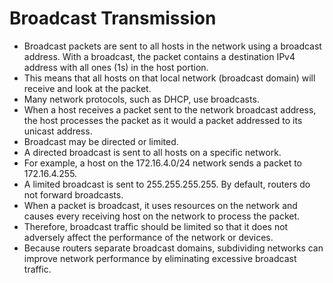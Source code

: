 # Broadcast Transmission

- Broadcast packets are sent to all hosts in the network using a broadcast address. With a broadcast, the packet contains a destination IPv4 address with all ones (1s) in the host portion.
- This means that all hosts on that local network (broadcast domain) will receive and look at the packet.
- Many network protocols, such as DHCP, use broadcasts.
- When a host receives a packet sent to the network broadcast address, the host processes the packet as it would a packet addressed to its unicast address.
- Broadcast may be directed or limited.
- A directed broadcast is sent to all hosts on a specific network.
- For example, a host on the 172.16.4.0/24 network sends a packet to 172.16.4.255.
- A limited broadcast is sent to 255.255.255.255. By default, routers do not forward broadcasts.
- When a packet is broadcast, it uses resources on the network and causes every receiving host on the network to process the packet.
- Therefore, broadcast traffic should be limited so that it does not adversely affect the performance of the network or devices.
- Because routers separate broadcast domains, subdividing networks can improve network performance by eliminating excessive broadcast traffic.
